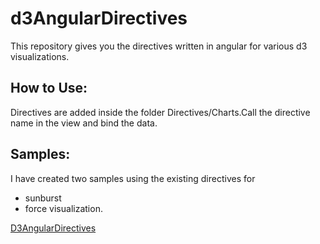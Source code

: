 # d3AngularDirectives

This repository gives you the directives written in angular for various d3 visualizations.

## How to Use:
Directives are added inside the folder Directives/Charts.Call the directive name in the view and bind the data. 

## Samples:
I have created two samples using the existing directives for
- sunburst
- force visualization.


[D3AngularDirectives](https://dashboard.heroku.com/apps/d3angular)
